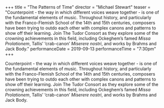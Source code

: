+++
title = "The Patterns of Time"
director = "Michael Stewart"
teaser = "Counterpoint - the way in which different voices weave together - is one of the fundamental elements of music. Throughout history, and particularly with the Franco-Flemish School of the 14th and 15th centuries, composers have been trying to outdo each other with complex canons and patterns to show off their learning. Join The Tudor Consort as they explore some of the crowning achievements in this field, including Ockeghem’s famed *Missa Prolationem*, Tallis’ ‘crab-canon’ *Miserere nostri*, and works by Brahms and Jack Body."
performanceDate = 2019-09-13
performanceTime = "7:30pm"
+++

Counterpoint - the way in which different voices weave together - is one of the fundamental elements of music. Throughout history, and particularly with the Franco-Flemish School of the 14th and 15th centuries, composers have been trying to outdo each other with complex canons and patterns to show off their learning. Join The Tudor Consort as they explore some of the crowning achievements in this field, including Ockeghem’s famed *Missa Prolationem*, Tallis’ ‘crab-canon’ *Miserere nostri*, and works by Brahms and Jack Body.

